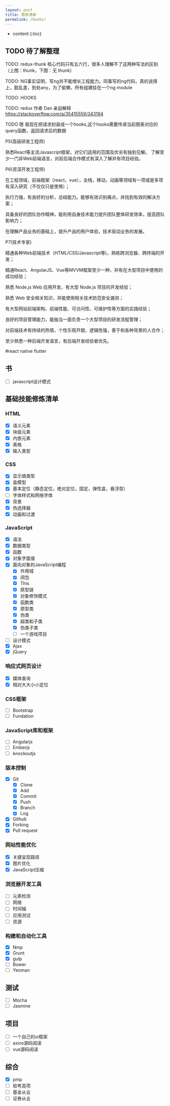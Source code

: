 ```yaml
---
layout: post
title: 修炼清单
permalink: /books/
---
```


* content
{:toc}

## TODO 待了解整理

TODO: redux-thunk 核心代码只有五六行，很多人理解不了这两种写法的区别（上图：thunk，下图：无 thunk）

TODO: NG事实证明，写ng并不能增长工程能力。同事写的ng代码，真的说得上，脏乱差，到处any，为了偷懒，所有组建挂在一个ng module

TODO: HOOKS

TODO: redux 作者 Dan 亲自解释 <https://stackoverflow.com/a/35415559/343194>

TODO 嗯 我现在把请求封装成一个hooks,这个hooks需要传递当前图表对应的query函数，返回请求后的数据

P5(高级研发工程师)

熟悉React等主流Javascript框架，对它们适用的范围及优劣有独到见解。
了解至少一门非Web前端语言，对前后端合作模式有深入了解并有项目经验。

P6(资深开发工程师)

 在工程领域，前端框架（react，vue），全栈，移动，动画等领域有一项或是多项有深入研究（不仅仅只是使用）；

 执行力强，有良好的分析，总结能力。能够有效识别痛点，并找到有效的解决方案；

 具备良好的团队协作精神，能利用自身技术能力提升团队整体研发效率，提高团队影响力；

在理解产品业务的基础上，提升产品的用户体验，技术驱动业务的发展。

P7(技术专家)

 精通各种Web前端技术（HTML/CSS/Javascript等)，熟练跨浏览器、跨终端的开发；

 精通React、AngularJS、Vue等MVVM框架至少一种，并有在大型项目中使用的成功经验；

 熟悉 Node.js Web 应用开发，有大型 Node.js 项目的开发经验；

 熟悉 Web 安全相关知识，并能使用相关技术防范安全漏洞；

有大型网站前端架构、前端性能、可访问性、可维护性等方面的实践经验；

 良好的项目管理能力，能独当一面负责一个大型项目的研发流程管理；

对前端技术有持续的热情，个性乐观开朗，逻辑性强，善于和各种背景的人合作；

 至少熟悉一种后端开发语言，有后端开发经验者优先。

 #react native flutter

## 书

* [ ] javascript设计模式

## 基础技能修炼清单

### HTML

* [x] 语义元素
* [x] 块级元素
* [x] 内嵌元素
* [x] 表格
* [x] 输入类型

### CSS

* [x] 显示值类型
* [x] 盒模型
* [x] 基本定位（静态定位，绝对定位，固定，弹性盒，悬浮型）
* [ ] 字体样式和网络字体
* [x] 背景
* [x] 伪选择器
* [x] 动画和过渡

### JavaScript

* [x] 语法
* [x] 数据类型
* [x] 函数
* [x] 对象字面值
* [x] 面向对象的JavaScript编程
  * [x] 作用域
  * [x] 闭包
  * [x] This
  * [x] 原型链
  * [x] 对象修饰模式
  * [x] 函数类
  * [x] 原型类
  * [x] 伪类
  * [x] 超类和子类
  * [x] 伪类子类
  * [ ] 一个游戏项目
* [ ] 设计模式
* [x] Ajax
* [x] jQuery

### 响应式网页设计

* [x] 媒体查询
* [x] 相对大大小小定位

### CSS框架

* [ ] Bootstrap
* [ ] Fundation

### JavaScript库和框架

* [ ] Angularjs
* [ ] Emberjs
* [ ] knockoutjs

### 版本控制

* [x] Git
  * [x] Clone
  * [x] Add
  * [x] Commit
  * [x] Push
  * [x] Branch
  * [x] Log
* [x] Github
* [x] Forking
* [x] Pull request

### 网站性能优化

* [x] 关键呈现路径
* [x] 图片优化
* [x] JavaScript压缩

### 浏览器开发工具

* [ ] 元素检测
* [ ] 网络
* [ ] 时间轴
* [ ] 应用测试
* [ ] 资源

### 构建和自动化工具

* [x] Nmp
* [x] Grunt
* [x] gulp
* [ ] Bower
* [ ] Yeoman

## 测试

* [ ] Mocha
* [ ] Jasmine

## 项目

* [ ] 一个自己的ui框架
* [ ] axios源码阅读
* [ ] vue源码阅读

## 综合

* [x] pmp
* [ ] 软考高项
* [ ] 基金从业
* [ ] 证券从业
